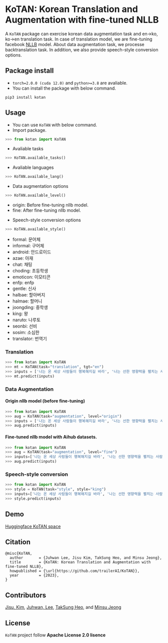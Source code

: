 # KoTAN: Korean Translation and Augmentation with fine-tuned NLLB

A `KoTAN` package can exercise korean data augmentation task and en->ko, ko->en translation task.
In case of translation model, we are fine-tuning facebook [NLLB](https://arxiv.org/abs/2207.04672) model. About data augmentation task, we processe backtranslation task.
In addition, we also provide speech-style conversion options.

## Package install
* `torch=2.0.0 (cuda 12.0)` and `python>=3.8` are avaliable.
* You can install the package with below command.
```
pip3 install kotan
```

## Usage
* You can use `KoTAN` with below command.
* Import package.
```python
>>> from kotan import KoTAN
```
* Avaliable tasks
```python
>>> KoTAN.available_tasks()
```
* Avaliable languages
```python
>>> KoTAN.available_lang()
```
* Data augmentation options
```python
>>> KoTAN.available_level()
```
  - origin: Before fine-tuning nllb model.
  - fine: After fine-tuning nllb model.
* Speech-style conversion options
```python
>>> KoTAN.available_style()
```
* formal: 문어체
* informal: 구어체
* android: 안드로이드
* azae: 아재
* chat: 채팅
* choding: 초등학생
* emoticon: 이모티콘
* enfp: enfp
* gentle: 신사
* halbae: 할아버지
* halmae: 할머니
* joongding: 중학생
* king: 왕
* naruto: 나루토
* seonbi: 선비
* sosim: 소심한
* translator: 번역기

### Translation
```python
>>> from kotan import KoTAN
>>> mt = KoTAN(task="translation", tgt="en")
>>> inputs = ['나는 온 세상 사람들이 행복해지길 바라', '나는 선한 영향력을 펼치는 사람이 되고 싶어']
>>> mt.predict(inputs)
```

### Data Augmentation

#### Origin nllb model (before fine-tuning)
```python
>>> from kotan import KoTAN
>>> aug = KoTAN(task="augmentation", level="origin")
>>> inputs = ['나는 온 세상 사람들이 행복해지길 바라', '나는 선한 영향력을 펼치는 사람이 되고 싶어']
>>> aug.predict(inputs)
```

#### Fine-tuned nllb model with Aihub datasets.
```python
>>> from kotan import KoTAN
>>> aug = KoTAN(task="augmentation", level="fine")
>>> inputs=['나는 온 세상 사람들이 행복해지길 바라', '나는 선한 영향력을 펼치는 사람이 되고 싶어']
>>> aug.predict(inputs)
```

### Speech-style conversion
```python
>>> from kotan import KoTAN
>>> style = KoTAN(task="style", style="king")
>>> inputs=['나는 온 세상 사람들이 행복해지길 바라', '나는 선한 영향력을 펼치는 사람이 되고 싶어']
>>> style.predict(inputs)
```

## Demo
[Huggingface KoTAN space](https://huggingface.co/spaces/KoJLabs/KoTAN)

## Citation
```
@misc{KoTAN,
  author       = {Juhwan Lee, Jisu Kim, TakSung Heo, and Minsu Jeong},
  title        = {KoTAN: Korean Translation and Augmentation with fine-tuned NLLB},
  howpublished = {\url{https://github.com/trailerAI/KoTAN}},
  year         = {2023},
}
```

## Contributors
[Jisu, Kim](https://github.com/merry555), [Juhwan, Lee](https://github.com/juhwanlee-diquest), [TakSung Heo](https://github.com/HeoTaksung), and [Minsu Jeong]()

## License
`KoTAN` project follow **Apache License 2.0 lisence**
